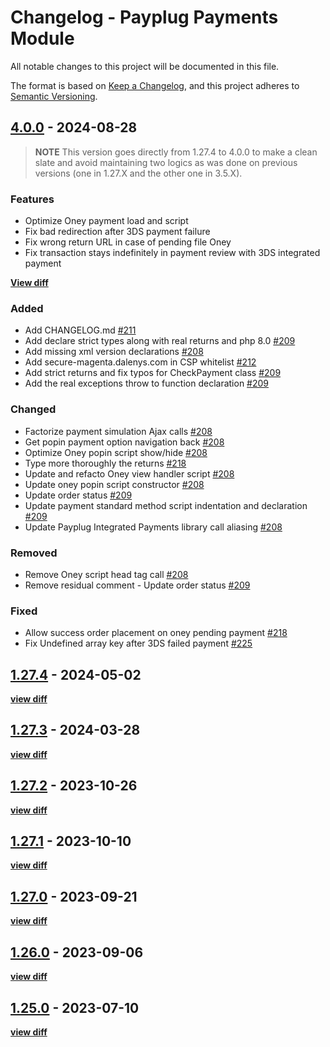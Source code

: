 # Changelog - Payplug Payments Module

All notable changes to this project will be documented in this file.

The format is based on [Keep a Changelog](https://keepachangelog.com/en/1.0.0/),
and this project adheres to [Semantic Versioning](https://semver.org/spec/v2.0.0.html).

## [4.0.0](https://github.com/payplug/payplug-magento2/releases/tag/4.0.0) - 2024-08-28

> **NOTE**
> This version goes directly from 1.27.4 to 4.0.0 to make a clean slate and avoid maintaining two logics as was done on previous versions (one in 1.27.X and the other one in 3.5.X).

### Features

- Optimize Oney payment load and script
- Fix bad redirection after 3DS payment failure
- Fix wrong return URL in case of pending file Oney
- Fix transaction stays indefinitely in payment review with 3DS integrated payment

**[View diff](https://github.com/payplug/payplug-magento2/compare/1.27.4...4.0.0)**

### Added

- Add CHANGELOG.md [#211](https://github.com/payplug/payplug-magento2/pull/211)
- Add declare strict types along with real returns and php 8.0 [#209](https://github.com/payplug/payplug-magento2/pull/209)
- Add missing xml version declarations [#208](https://github.com/payplug/payplug-magento2/pull/208)
- Add secure-magenta.dalenys.com in CSP whitelist [#212](https://github.com/payplug/payplug-magento2/pull/212)
- Add strict returns and fix typos for CheckPayment class [#209](https://github.com/payplug/payplug-magento2/pull/209)
- Add the real exceptions throw to function declaration [#209](https://github.com/payplug/payplug-magento2/pull/209)

### Changed

- Factorize payment simulation Ajax calls [#208](https://github.com/payplug/payplug-magento2/pull/208)
- Get popin payment option navigation back [#208](https://github.com/payplug/payplug-magento2/pull/208)
- Optimize Oney popin script show/hide [#208](https://github.com/payplug/payplug-magento2/pull/208)
- Type more thoroughly the returns [#218](https://github.com/payplug/payplug-magento2/pull/218/files)
- Update and refacto Oney view handler script [#208](https://github.com/payplug/payplug-magento2/pull/208)
- Update oney popin script constructor [#208](https://github.com/payplug/payplug-magento2/pull/208)
- Update order status [#209](https://github.com/payplug/payplug-magento2/pull/209)
- Update payment standard method script indentation and declaration [#209](https://github.com/payplug/payplug-magento2/pull/209)
- Update Payplug Integrated Payments library call aliasing [#208](https://github.com/payplug/payplug-magento2/pull/208)

### Removed

- Remove Oney script head tag call [#208](https://github.com/payplug/payplug-magento2/pull/208)
- Remove residual comment - Update order status [#209](https://github.com/payplug/payplug-magento2/pull/209)

### Fixed

- Allow success order placement on oney pending payment [#218](https://github.com/payplug/payplug-magento2/pull/218/files)
- Fix Undefined array key after 3DS failed payment [#225](https://github.com/payplug/payplug-magento2/pull/225)


## [1.27.4](https://github.com/payplug/payplug-magento2/releases/tag/1.27.4) - 2024-05-02

**[view diff](https://github.com/payplug/payplug-magento2/compare/1.27.3...1.27.4)**

## [1.27.3](https://github.com/payplug/payplug-magento2/releases/tag/1.27.3) - 2024-03-28

**[view diff](https://github.com/payplug/payplug-magento2/compare/1.27.2...1.27.3)**

## [1.27.2](https://github.com/payplug/payplug-magento2/releases/tag/1.27.2) - 2023-10-26

**[view diff](https://github.com/payplug/payplug-magento2/compare/1.27.1...1.27.2)**

## [1.27.1](https://github.com/payplug/payplug-magento2/releases/tag/1.27.1) - 2023-10-10

**[view diff](https://github.com/payplug/payplug-magento2/compare/1.27.0...1.27.1)**

## [1.27.0](https://github.com/payplug/payplug-magento2/releases/tag/1.27.0) - 2023-09-21

**[view diff](https://github.com/payplug/payplug-magento2/compare/1.26.0...1.27.0)**

## [1.26.0](https://github.com/payplug/payplug-magento2/releases/tag/1.26.0) - 2023-09-06

**[view diff](https://github.com/payplug/payplug-magento2/compare/1.25.0...1.26.0)**

## [1.25.0](https://github.com/payplug/payplug-magento2/releases/tag/1.25.0) - 2023-07-10

**[view diff](https://github.com/payplug/payplug-magento2/compare/1.24.1...1.25.0)**